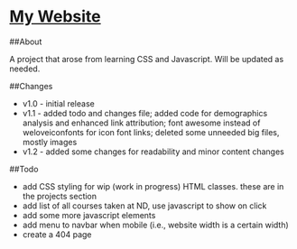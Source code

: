 [My Website](http://alexmwu.github.io)
=========

##About

A project that arose from learning CSS and Javascript. Will be updated as needed.

##Changes
- v1.0 - initial release
- v1.1 - added todo and changes file;
added code for demographics analysis and enhanced link attribution;
font awesome instead of weloveiconfonts for icon font links;
deleted some unneeded big files, mostly images
- v1.2 - added some changes for readability and minor content changes

##Todo
- add CSS styling for wip (work in progress) HTML classes. these are in the projects section
- add list of all courses taken at ND, use javascript to show on click
- add some more javascript elements
- add menu to navbar when mobile (i.e., website width is a certain width)
- create a 404 page